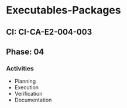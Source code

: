 # Executables-Packages

## CI: CI-CA-E2-004-003
## Phase: 04

### Activities
- Planning
- Execution
- Verification
- Documentation
